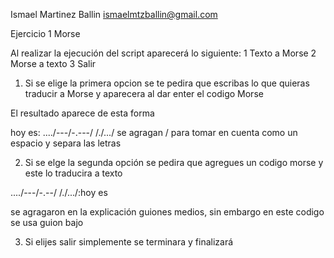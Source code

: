 Ismael Martinez Ballin ismaelmtzballin@gmail.com


Ejercicio 1 Morse

Al realizar la ejecución del script aparecerá lo siguiente:
1 Texto a Morse
2 Morse a texto 
3 Salir

1. Si se elige la primera opcion se te pedira que escribas lo que quieras traducir a Morse 
y aparecera al dar enter el codigo Morse 

El resultado aparece de esta forma 

hoy es: ..../---/-.---/   /./.../
se agragan / para tomar en cuenta como un espacio y separa las letras 


2. Si se elge la segunda opción se pedira que agregues un codigo morse y este lo traducira a texto

..../---/-.--/   /./.../:hoy es

se agragaron en la explicación guiones medios, sin embargo en este codigo se usa guion bajo


3. Si elijes salir simplemente se terminara y finalizará
